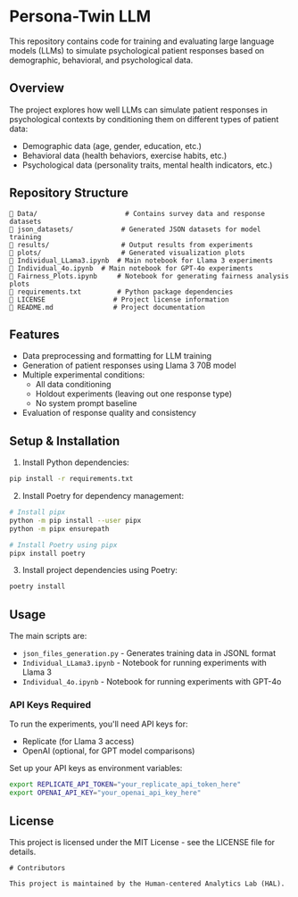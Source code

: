 # Persona-Twin LLM

This repository contains code for training and evaluating large language models (LLMs) to simulate psychological patient responses based on demographic, behavioral, and psychological data.

## Overview

The project explores how well LLMs can simulate patient responses in psychological contexts by conditioning them on different types of patient data:

- Demographic data (age, gender, education, etc.)
- Behavioral data (health behaviors, exercise habits, etc.) 
- Psychological data (personality traits, mental health indicators, etc.)

## Repository Structure

```
📂 Data/                      # Contains survey data and response datasets
📂 json_datasets/            # Generated JSON datasets for model training
📂 results/                  # Output results from experiments
📂 plots/                    # Generated visualization plots
📜 Individual_LLama3.ipynb  # Main notebook for Llama 3 experiments
📜 Individual_4o.ipynb  # Main notebook for GPT-4o experiments
📜 Fairness_Plots.ipynb     # Notebook for generating fairness analysis plots
📜 requirements.txt         # Python package dependencies
📜 LICENSE                 # Project license information
📜 README.md               # Project documentation
```

## Features

- Data preprocessing and formatting for LLM training
- Generation of patient responses using Llama 3 70B model
- Multiple experimental conditions:
  - All data conditioning
  - Holdout experiments (leaving out one response type)
  - No system prompt baseline
- Evaluation of response quality and consistency

## Setup & Installation

1. Install Python dependencies:
```bash
pip install -r requirements.txt
```

2. Install Poetry for dependency management:
```bash
# Install pipx
python -m pip install --user pipx
python -m pipx ensurepath

# Install Poetry using pipx
pipx install poetry
```

3. Install project dependencies using Poetry:
```bash
poetry install
```

## Usage

The main scripts are:

- `json_files_generation.py` - Generates training data in JSONL format
- `Individual_LLama3.ipynb` - Notebook for running experiments with Llama 3
- `Individual_4o.ipynb`  - Notebook for running experiments with GPT-4o

### API Keys Required

To run the experiments, you'll need API keys for:
- Replicate (for Llama 3 access)
- OpenAI (optional, for GPT model comparisons)

Set up your API keys as environment variables:
```bash
export REPLICATE_API_TOKEN="your_replicate_api_token_here"
export OPENAI_API_KEY="your_openai_api_key_here"
```

## License

This project is licensed under the MIT License - see the LICENSE file for details.

```
# Contributors

This project is maintained by the Human-centered Analytics Lab (HAL).
